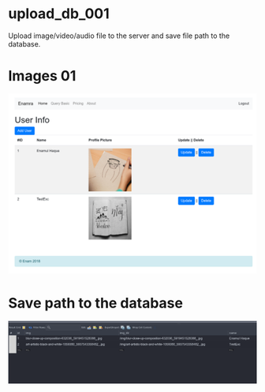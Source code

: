 # upload_db_001
 Upload image/video/audio file to the server and save file path to the database.
 
 
  # Images 01
  
 ![](image/upload_101.png)
 
 
 
 # Save path to the database
 
  ![](image/upload_1011.png)



